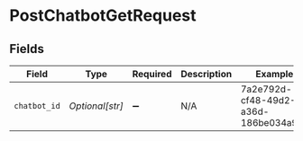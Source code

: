 # PostChatbotGetRequest


## Fields

| Field                                | Type                                 | Required                             | Description                          | Example                              |
| ------------------------------------ | ------------------------------------ | ------------------------------------ | ------------------------------------ | ------------------------------------ |
| `chatbot_id`                         | *Optional[str]*                      | :heavy_minus_sign:                   | N/A                                  | 7a2e792d-cf48-49d2-a36d-186be034a9dc |